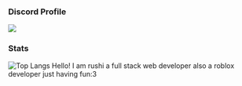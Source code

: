 ### Discord Profile
![](https://discord-readme-badge.vercel.app/api?id=1026624380509360188)
### Stats
![Top Langs](https://github-readme-stats.vercel.app/api/top-langs/?username=injuriez&layout=compact)
Hello! I am rushi a full stack web developer also a roblox developer just having fun:3
